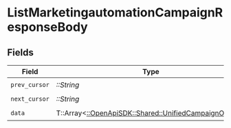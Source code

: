 # ListMarketingautomationCampaignResponseBody


## Fields

| Field                                                                                                 | Type                                                                                                  | Required                                                                                              | Description                                                                                           |
| ----------------------------------------------------------------------------------------------------- | ----------------------------------------------------------------------------------------------------- | ----------------------------------------------------------------------------------------------------- | ----------------------------------------------------------------------------------------------------- |
| `prev_cursor`                                                                                         | *::String*                                                                                            | :heavy_check_mark:                                                                                    | N/A                                                                                                   |
| `next_cursor`                                                                                         | *::String*                                                                                            | :heavy_check_mark:                                                                                    | N/A                                                                                                   |
| `data`                                                                                                | T::Array<[::OpenApiSDK::Shared::UnifiedCampaignOutput](../../models/shared/unifiedcampaignoutput.md)> | :heavy_check_mark:                                                                                    | N/A                                                                                                   |